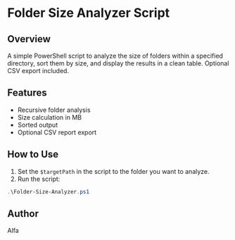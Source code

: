 # Folder Size Analyzer Script

## Overview
A simple PowerShell script to analyze the size of folders within a specified directory, sort them by size, and display the results in a clean table. Optional CSV export included.

## Features
- Recursive folder analysis
- Size calculation in MB
- Sorted output
- Optional CSV report export

## How to Use
1. Set the `$targetPath` in the script to the folder you want to analyze.
2. Run the script:

```powershell
.\Folder-Size-Analyzer.ps1
```

## Author
Alfa
